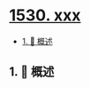 # [1530. xxx](https://github.com/Tdahuyou/TNotes.leetcode/tree/main/notes/1530.%20xxx)

<!-- region:toc -->

- [1. 📝 概述](#1--概述)

<!-- endregion:toc -->

## 1. 📝 概述
